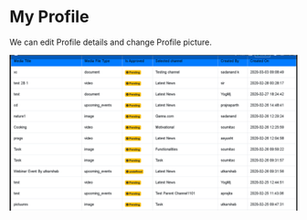 # My Profile

We can edit Profile details and change Profile picture.

![](../.gitbook/assets/image%20%28239%29.png)

